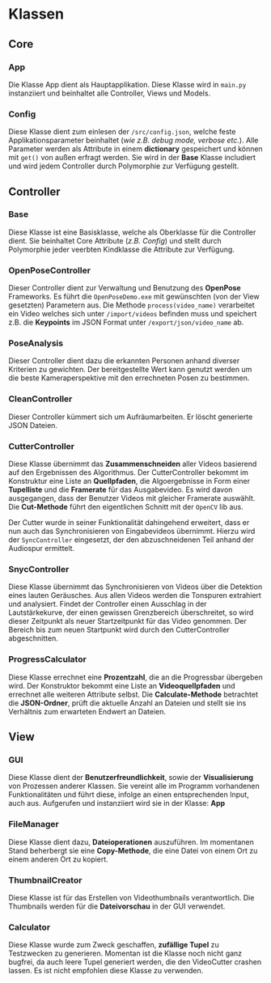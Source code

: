 # Klassen

## Core

### App

Die Klasse App dient als Hauptapplikation. Diese Klasse wird in <code>main.py</code> instanziiert und beinhaltet alle Controller, Views und Models. 

### Config

Diese Klasse dient zum einlesen der <code>/src/config.json</code>, welche feste Applikationsparameter beinhaltet (<i>wie z.B. debug mode, verbose etc.</i>). 
Alle Parameter werden als Attribute in einem <b>dictionary</b> gespeichert und können mit <code>get()</code> von außen erfragt werden. Sie wird in der <b>Base</b> Klasse includiert und wird jedem Controller durch Polymorphie zur Verfügung gestellt.

## Controller

### Base

Diese Klasse ist eine Basisklasse, welche als Oberklasse für die Controller dient. Sie beinhaltet Core Attribute (<i>z.B. Config</i>) und stellt durch Polymorphie jeder veerbten Kindklasse die Attribute zur Verfügung.

### OpenPoseController   
 
Dieser Controller dient zur Verwaltung und Benutzung des <b>OpenPose</b> Frameworks.
Es führt die <code>OpenPoseDemo.exe</code> mit gewünschten (von der View gesetzten) Parametern aus.
Die Methode <code>process(video_name)</code> verarbeitet ein Video welches sich unter <code>/import/videos</code> befinden muss und speichert z.B. die <b>Keypoints</b>
im JSON Format unter <code>/export/json/video_name</code> ab. 

### PoseAnalysis

Dieser Controller dient dazu die erkannten Personen anhand diverser Kriterien zu gewichten.
Der bereitgestellte Wert kann genutzt werden um die beste Kameraperspektive mit den errechneten Posen zu bestimmen.

### CleanController

Dieser Controller kümmert sich um Aufräumarbeiten. Er löscht generierte JSON Dateien.

### CutterController

Diese Klasse übernimmt das <b>Zusammenschneiden</b> aller Videos basierend auf den Ergebnissen des Algorithmus. Der CutterController bekommt im Konstruktur eine Liste an <b>Quellpfaden</b>, die Algoergebnisse in Form einer <b>Tupelliste</b> und die <b>Framerate</b> für das Ausgabevideo. Es wird davon ausgegangen, dass der Benutzer Videos mit gleicher Framerate auswählt. Die <b>Cut-Methode</b> führt den eigentlichen Schnitt mit der <code>OpenCV</code> lib aus.

Der Cutter wurde in seiner Funktionalität dahingehend erweitert, dass er nun auch das Synchronisieren von Eingabevideos übernimmt. Hierzu wird der <code>SyncController</code> eingesetzt, der den abzuschneidenen Teil anhand der Audiospur ermittelt.

### SnycController

Diese Klasse übernimmt das Synchronisieren von Videos über die Detektion eines lauten Geräusches. Aus allen Videos werden die Tonspuren extrahiert und analysiert. Findet der Controller einen Ausschlag in der Lautstärkekurve, der einen gewissen Grenzbereich überschreitet, so wird dieser Zeitpunkt als neuer Startzeitpunkt für das Video genommen. Der Bereich bis zum neuen Startpunkt wird durch den CutterController abgeschnitten.

### ProgressCalculator

Diese Klasse errechnet eine <b>Prozentzahl</b>, die an die Progressbar übergeben wird. Der Konstruktor bekommt eine Liste an <b>Videoquellpfaden</b> und errechnet alle weiteren Attribute selbst. Die <b>Calculate-Methode</b> betrachtet die <b>JSON-Ordner</b>, prüft die aktuelle Anzahl an Dateien und stellt sie ins Verhältnis zum erwarteten Endwert an Dateien.

## View

### GUI

Diese Klasse dient der <b>Benutzerfreundlichkeit</b>, sowie der <b>Visualisierung</b> von Prozessen anderer Klassen.
Sie vereint alle im Programm vorhandenen Funktionalitäten und führt diese, infolge an einen entsprechenden Input, auch aus.
Aufgerufen und instanziiert wird sie in der Klasse: <b>App</b>

### FileManager

Diese Klasse dient dazu, <b>Dateioperationen</b> auszuführen. Im momentanen Stand beherbergt sie eine <b>Copy-Methode</b>, die eine Datei von einem Ort zu einem anderen Ort zu kopiert.

### ThumbnailCreator

Diese Klasse ist für das Erstellen von Videothumbnails verantwortlich. Die Thumbnails werden für die <b>Dateivorschau</b> in der GUI verwendet.

### Calculator

Diese Klasse wurde zum Zweck geschaffen, <b>zufällige Tupel</b> zu Testzwecken zu generieren. Momentan ist die Klasse noch nicht ganz bugfrei, da auch leere Tupel generiert werden, die den VideoCutter crashen lassen. Es ist nicht empfohlen diese Klasse zu verwenden.
